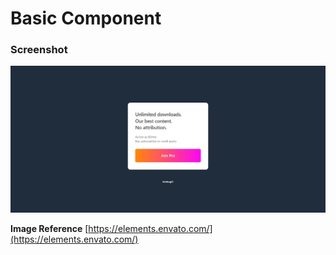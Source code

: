 # Basic Component

### Screenshot

<img src="./assets/screenshot.jpg">

**Image Reference** [https://elements.envato.com/](https://elements.envato.com/)
